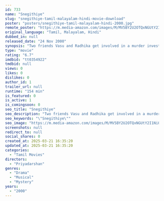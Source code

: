 ```yaml
---
id: 733
name: "Snegithiye"
slug: "snegithiye-tamil-malayalam-hindi-movie-download"
poster: "posters/snegithiye-tamil-malayalam-hindi-2000.jpg"
remote_poster: "https://m.media-amazon.com/images/M/MV5BY2U2OTQxNGUtY2I1Ni00Yjg4LTg1NzUtZWJlMTUyNThkNDNlXkEyXkFqcGc@._V1_SX300.jpg"
original_language: "Tamil, Malayalam, Hindi"
dubbed_in: null
released_date: "24 Nov 2000"
synopsis: "Two friends Vasu and Radhika get involved in a murder investigation of a man they made up to prank Radhika's aunt, now they have to prove their innocence."
type: "movie"
rating: "6.7"
imdbid: "tt0354922"
tmdbid: null
views: 0
likes: 0
dislikes: 0
author_id: 1
trailer_url: null
runtime: "154 min"
is_featured: 0
is_active: 1
is_comingsoon: 0
seo_title: "Snegithiye"
seo_description: "Two friends Vasu and Radhika get involved in a murder investigation of a man they made up to prank Radhika's aunt, now they have to prove their innocence."
seo_keywords: "\"Snegithiye\""
seo_image: "https://m.media-amazon.com/images/M/MV5BY2U2OTQxNGUtY2I1Ni00Yjg4LTg1NzUtZWJlMTUyNThkNDNlXkEyXkFqcGc@._V1_SX300.jpg"
screenshots: null
redirect_to: null
social_shares: 0
created_at: 2025-03-21 16:35:20
updated_at: 2025-03-21 16:35:20
categories:
  - "Tamil Movies"
directors:
  - "Priyadarshan"
genres:
  - "Drama"
  - "Musical"
  - "Mystery"
years:
  - "2000"
---
```

